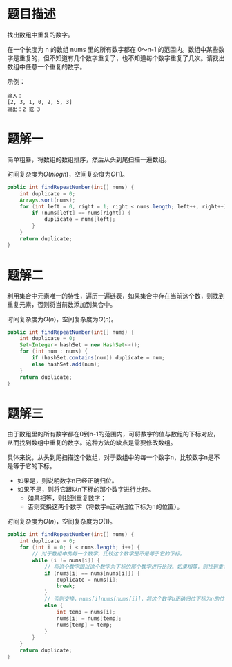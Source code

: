 # 题目描述

找出数组中重复的数字。

在一个长度为 n 的数组 nums 里的所有数字都在 0～n-1 的范围内。数组中某些数字是重复的，但不知道有几个数字重复了，也不知道每个数字重复了几次。请找出数组中任意一个重复的数字。

示例：

```
输入：
[2, 3, 1, 0, 2, 5, 3]
输出：2 或 3 
```

# 题解一

简单粗暴，将数组的数组排序，然后从头到尾扫描一遍数组。

时间复杂度为$O(nlogn)$，空间复杂度为$O(1)$。

```java
public int findRepeatNumber(int[] nums) {
    int duplicate = 0;
    Arrays.sort(nums);
    for (int left = 0, right = 1; right < nums.length; left++, right++) {
        if (nums[left] == nums[right]) {
            duplicate = nums[left];
        }
    }
    return duplicate;
}
```

# 题解二

利用集合中元素唯一的特性，遍历一遍链表，如果集合中存在当前这个数，则找到重复元素，否则将当前数添加到集合中。

时间复杂度为$O(n)$，空间复杂度为$O(n)$。

```java
public int findRepeatNumber(int[] nums) {
    int duplicate = 0;
    Set<Integer> hashSet = new HashSet<>();
    for (int num : nums) {
        if (hashSet.contains(num)) duplicate = num;
        else hashSet.add(num);
    }
    return duplicate;
}
```

# 题解三

由于数组里的所有数字都在0到n-1的范围内，可将数字的值与数组的下标对应，从而找到数组中重复的数字。这种方法的缺点是需要修改数组。

具体来说，从头到尾扫描这个数组，对于数组中的每一个数字n，比较数字n是不是等于它的下标。

- 如果是，则说明数字n已经正确归位。
- 如果不是，则将它跟以n下标的那个数字进行比较。
  - 如果相等，则找到重复数字；
  - 否则交换这两个数字（将数字n正确归位下标为n的位置）。


时间复杂度为$O(n)$，空间复杂度为$O(1)$。

```java
public int findRepeatNumber(int[] nums) {
    int duplicate = 0;
    for (int i = 0; i < nums.length; i++) {
        // 对于数组中的每一个数字，比较这个数字是不是等于它的下标。
        while (i != nums[i]) {
            // 将这个数字跟以这个数字为下标的那个数字进行比较。如果相等，则找到重复数字，跳出循环。
            if (nums[i] == nums[nums[i]]) {
                duplicate = nums[i];
                break;
            }
            // 否则交换，nums[i]nums[nums[i]]，将这个数字n正确归位下标为n的位置。
            else {
                int temp = nums[i];
                nums[i] = nums[temp];
                nums[temp] = temp;
            }
        }
    }
    return duplicate;
}
```

